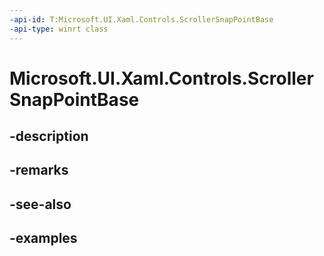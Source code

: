 ```yaml
---
-api-id: T:Microsoft.UI.Xaml.Controls.ScrollerSnapPointBase
-api-type: winrt class
---
```


<!-- Class syntax.
public class ScrollerSnapPointBase : DependencyObject, DependencyObject
-->

# Microsoft.UI.Xaml.Controls.ScrollerSnapPointBase

## -description

## -remarks

## -see-also

## -examples

